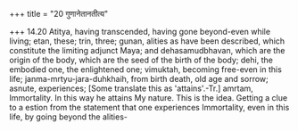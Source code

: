 +++
title = "20 गुणानेतानतीत्य"

+++
14.20 Atitya, having transcended, having gone beyond-even while living;
etan, these; trin, three; gunan, alities as have been described, which
constitute the limiting adjunct Maya; and dehasamudbhavan, which are the
origin of the body, which are the seed of the birth of the body; dehi,
the embodied one, the enlightened one; vimuktah, becoming free-even in
this life; janma-mrtyu-jara-duhkhaih, from birth death, old age and
sorrow; asnute, experiences; \[Some translate this as 'attains'.-Tr.\]
amrtam, Immortality. In this way he attains My nature. This is the idea.
Getting a clue to a estion from the statement that one experiences
Immortality, even in this life, by going beyond the alities-
